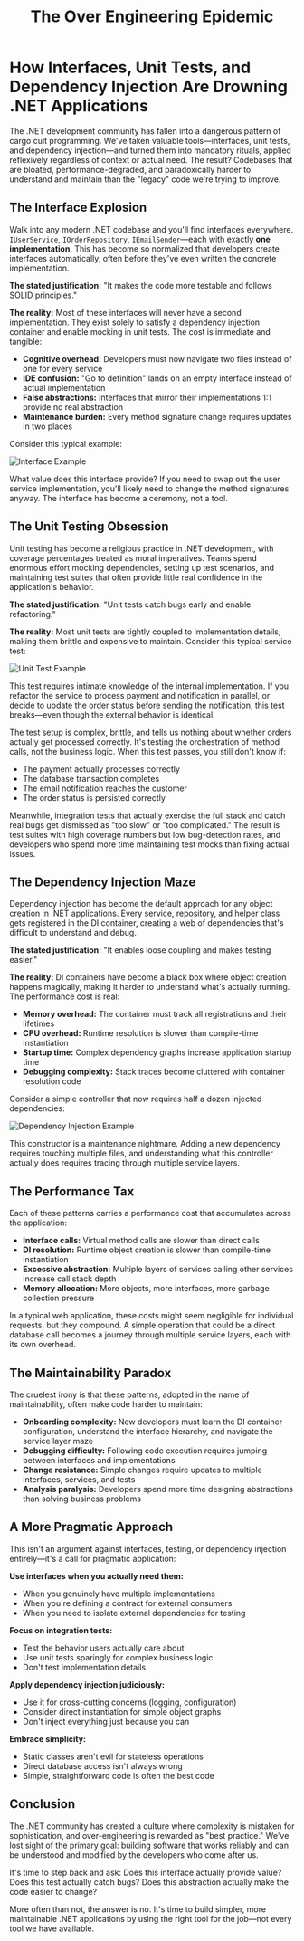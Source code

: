 ﻿---
layout: post
title: The Over Engineering Epidemic
---
# How Interfaces, Unit Tests, and Dependency Injection Are Drowning .NET Applications

The .NET development community has fallen into a dangerous pattern of cargo cult programming. We've taken valuable tools—interfaces, unit tests, and dependency injection—and turned them into mandatory rituals, applied reflexively regardless of context or actual need. The result? Codebases that are bloated, performance-degraded, and paradoxically harder to understand and maintain than the "legacy" code we're trying to improve.

## The Interface Explosion

Walk into any modern .NET codebase and you'll find interfaces everywhere. `IUserService`, `IOrderRepository`, `IEmailSender`—each with exactly **one implementation**. This has become so normalized that developers create interfaces automatically, often before they've even written the concrete implementation.

**The stated justification:** "It makes the code more testable and follows SOLID principles."

**The reality:** Most of these interfaces will never have a second implementation. They exist solely to satisfy a dependency injection container and enable mocking in unit tests. The cost is immediate and tangible:

- **Cognitive overhead:** Developers must now navigate two files instead of one for every service
- **IDE confusion:** "Go to definition" lands on an empty interface instead of actual implementation
- **False abstractions:** Interfaces that mirror their implementations 1:1 provide no real abstraction
- **Maintenance burden:** Every method signature change requires updates in two places

Consider this typical example:

![Interface Example](https://rumandcode.wordpress.com/wp-content/uploads/2025/07/image.png)

What value does this interface provide? If you need to swap out the user service implementation, you'll likely need to change the method signatures anyway. The interface has become a ceremony, not a tool.

## The Unit Testing Obsession

Unit testing has become a religious practice in .NET development, with coverage percentages treated as moral imperatives. Teams spend enormous effort mocking dependencies, setting up test scenarios, and maintaining test suites that often provide little real confidence in the application's behavior.

**The stated justification:** "Unit tests catch bugs early and enable refactoring."

**The reality:** Most unit tests are tightly coupled to implementation details, making them brittle and expensive to maintain. Consider this typical service test:

![Unit Test Example](https://rumandcode.wordpress.com/wp-content/uploads/2025/07/image-4.png)

This test requires intimate knowledge of the internal implementation. If you refactor the service to process payment and notification in parallel, or decide to update the order status before sending the notification, this test breaks—even though the external behavior is identical.

The test setup is complex, brittle, and tells us nothing about whether orders actually get processed correctly. It's testing the orchestration of method calls, not the business logic. When this test passes, you still don't know if:

- The payment actually processes correctly
- The database transaction completes
- The email notification reaches the customer
- The order status is persisted correctly

Meanwhile, integration tests that actually exercise the full stack and catch real bugs get dismissed as "too slow" or "too complicated." The result is test suites with high coverage numbers but low bug-detection rates, and developers who spend more time maintaining test mocks than fixing actual issues.

## The Dependency Injection Maze

Dependency injection has become the default approach for any object creation in .NET applications. Every service, repository, and helper class gets registered in the DI container, creating a web of dependencies that's difficult to understand and debug.

**The stated justification:** "It enables loose coupling and makes testing easier."

**The reality:** DI containers have become a black box where object creation happens magically, making it harder to understand what's actually running. The performance cost is real:

- **Memory overhead:** The container must track all registrations and their lifetimes
- **CPU overhead:** Runtime resolution is slower than compile-time instantiation
- **Startup time:** Complex dependency graphs increase application startup time
- **Debugging complexity:** Stack traces become cluttered with container resolution code

Consider a simple controller that now requires half a dozen injected dependencies:

![Dependency Injection Example](https://rumandcode.wordpress.com/wp-content/uploads/2025/07/image-2.png)

This constructor is a maintenance nightmare. Adding a new dependency requires touching multiple files, and understanding what this controller actually does requires tracing through multiple service layers.

## The Performance Tax

Each of these patterns carries a performance cost that accumulates across the application:

- **Interface calls:** Virtual method calls are slower than direct calls
- **DI resolution:** Runtime object creation is slower than compile-time instantiation
- **Excessive abstraction:** Multiple layers of services calling other services increase call stack depth
- **Memory allocation:** More objects, more interfaces, more garbage collection pressure

In a typical web application, these costs might seem negligible for individual requests, but they compound. A simple operation that could be a direct database call becomes a journey through multiple service layers, each with its own overhead.

## The Maintainability Paradox

The cruelest irony is that these patterns, adopted in the name of maintainability, often make code harder to maintain:

- **Onboarding complexity:** New developers must learn the DI container configuration, understand the interface hierarchy, and navigate the service layer maze
- **Debugging difficulty:** Following code execution requires jumping between interfaces and implementations
- **Change resistance:** Simple changes require updates to multiple interfaces, services, and tests
- **Analysis paralysis:** Developers spend more time designing abstractions than solving business problems

## A More Pragmatic Approach

This isn't an argument against interfaces, testing, or dependency injection entirely—it's a call for pragmatic application:

**Use interfaces when you actually need them:**

- When you genuinely have multiple implementations
- When you're defining a contract for external consumers
- When you need to isolate external dependencies for testing

**Focus on integration tests:**

- Test the behavior users actually care about
- Use unit tests sparingly for complex business logic
- Don't test implementation details

**Apply dependency injection judiciously:**

- Use it for cross-cutting concerns (logging, configuration)
- Consider direct instantiation for simple object graphs
- Don't inject everything just because you can

**Embrace simplicity:**

- Static classes aren't evil for stateless operations
- Direct database access isn't always wrong
- Simple, straightforward code is often the best code

## Conclusion

The .NET community has created a culture where complexity is mistaken for sophistication, and over-engineering is rewarded as "best practice." We've lost sight of the primary goal: building software that works reliably and can be understood and modified by the developers who come after us.

It's time to step back and ask: Does this interface actually provide value? Does this test actually catch bugs? Does this abstraction actually make the code easier to change?

More often than not, the answer is no. It's time to build simpler, more maintainable .NET applications by using the right tool for the job—not every tool we have available.